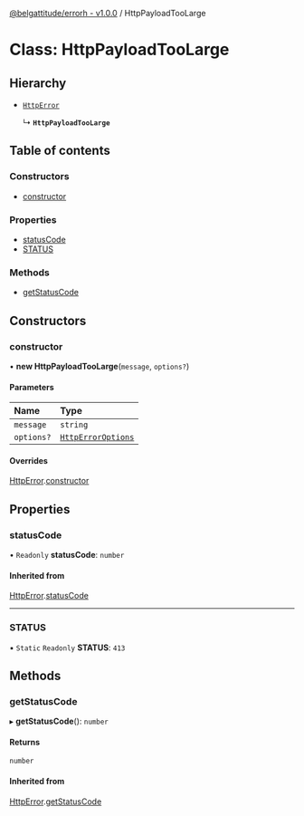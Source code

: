 [@belgattitude/errorh - v1.0.0](../README.md) / HttpPayloadTooLarge

# Class: HttpPayloadTooLarge

## Hierarchy

- [`HttpError`](HttpError.md)

  ↳ **`HttpPayloadTooLarge`**

## Table of contents

### Constructors

- [constructor](HttpPayloadTooLarge.md#constructor)

### Properties

- [statusCode](HttpPayloadTooLarge.md#statuscode)
- [STATUS](HttpPayloadTooLarge.md#status)

### Methods

- [getStatusCode](HttpPayloadTooLarge.md#getstatuscode)

## Constructors

### constructor

• **new HttpPayloadTooLarge**(`message`, `options?`)

#### Parameters

| Name       | Type                                                |
| :--------- | :-------------------------------------------------- |
| `message`  | `string`                                            |
| `options?` | [`HttpErrorOptions`](../README.md#httperroroptions) |

#### Overrides

[HttpError](HttpError.md).[constructor](HttpError.md#constructor)

## Properties

### statusCode

• `Readonly` **statusCode**: `number`

#### Inherited from

[HttpError](HttpError.md).[statusCode](HttpError.md#statuscode)

---

### STATUS

▪ `Static` `Readonly` **STATUS**: `413`

## Methods

### getStatusCode

▸ **getStatusCode**(): `number`

#### Returns

`number`

#### Inherited from

[HttpError](HttpError.md).[getStatusCode](HttpError.md#getstatuscode)
